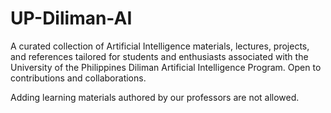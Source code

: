 # UP-Diliman-AI
A curated collection of Artificial Intelligence materials, lectures, projects, and references tailored for students and enthusiasts associated with the University of the Philippines Diliman Artificial Intelligence Program. Open to contributions and collaborations.

Adding learning materials authored by our professors are not allowed.
